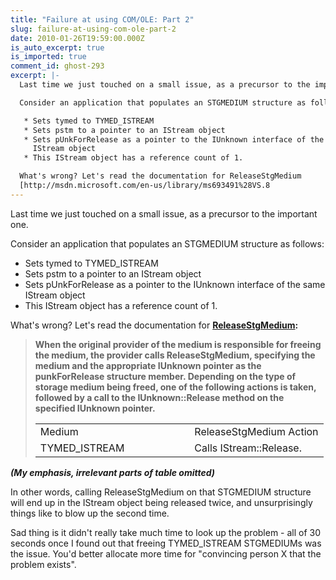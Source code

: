 ```yaml
---
title: "Failure at using COM/OLE: Part 2"
slug: failure-at-using-com-ole-part-2
date: 2010-01-26T19:59:00.000Z
is_auto_excerpt: true
is_imported: true
comment_id: ghost-293
excerpt: |-
  Last time we just touched on a small issue, as a precursor to the important one.

  Consider an application that populates an STGMEDIUM structure as follows:

   * Sets tymed to TYMED_ISTREAM
   * Sets pstm to a pointer to an IStream object
   * Sets pUnkForRelease as a pointer to the IUnknown interface of the same
     IStream object
   * This IStream object has a reference count of 1.

  What's wrong? Let's read the documentation for ReleaseStgMedium
  [http://msdn.microsoft.com/en-us/library/ms693491%28VS.8
---
```


Last time we just touched on a small issue, as a precursor to the important one.

Consider an application that populates an STGMEDIUM structure as follows:

- Sets tymed to TYMED_ISTREAM
- Sets pstm to a pointer to an IStream object
- Sets pUnkForRelease as a pointer to the IUnknown interface of the same IStream
  object
- This IStream object has a reference count of 1.

What's wrong? Let's read the documentation for
**[ReleaseStgMedium](http://msdn.microsoft.com/en-us/library/ms693491%28VS.85%29.aspx):**

> **When the original provider of the medium is responsible for freeing the
> medium, the provider calls ReleaseStgMedium, specifying the medium and the
> appropriate IUnknown pointer as the punkForRelease structure member. Depending
> on the type of storage medium being freed, one of the following actions is
> taken, followed by a call to the IUnknown::Release method on the specified
> IUnknown pointer.**
>
> |               |     |     |     |     |     |     |                         |
> | ------------- | --- | --- | --- | --- | --- | --- | ----------------------- |
> | Medium        |     |     |     |     |     |     | ReleaseStgMedium Action |
> | TYMED_ISTREAM |     |     |     |     |     |     | Calls IStream::Release. |

**_(My emphasis, irrelevant parts of table omitted)_**

In other words, calling ReleaseStgMedium on that STGMEDIUM structure will end up
in the IStream object being released twice, and unsurprisingly things like to
blow up the second time.

Sad thing is it didn't really take much time to look up the problem - all of 30
seconds once I found out that freeing TYMED_ISTREAM STGMEDIUMs was the issue.
You'd better allocate more time for "convincing person X that the problem
exists".

